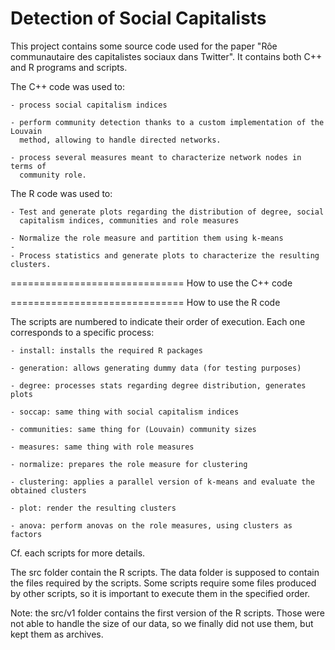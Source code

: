 Detection of Social Capitalists
==============================

This project contains some source code used for the paper "Rôe communautaire des 
capitalistes sociaux dans Twitter". It contains both C++ and R programs and scripts.

The C++ code was used to:

	- process social capitalism indices

	- perform community detection thanks to a custom implementation of the Louvain
	  method, allowing to handle directed networks.

	- process several measures meant to characterize network nodes in terms of
	  community role.

The R code was used to:

	- Test and generate plots regarding the distribution of degree, social 
	  capitalism indices, communities and role measures

	- Normalize the role measure and partition them using k-means
	- 
	- Process statistics and generate plots to characterize the resulting clusters.
	
==============================
How to use the C++ code
	<to be completed>
		
==============================
How to use the R code
	
The scripts are numbered to indicate their order of execution. Each one corresponds
to a specific process:

	- install: installs the required R packages

	- generation: allows generating dummy data (for testing purposes)

	- degree: processes stats regarding degree distribution, generates plots

	- soccap: same thing with social capitalism indices

	- communities: same thing for (Louvain) community sizes

	- measures:	same thing with role measures

	- normalize: prepares the role measure for clustering

	- clustering: applies a parallel version of k-means and evaluate the obtained clusters

	- plot: render the resulting clusters

	- anova: perform anovas on the role measures, using clusters as factors

Cf. each scripts for more details.

The src folder contain the R scripts. The data folder is supposed to contain the 
files required by the scripts. Some scripts require some files produced by other 
scripts, so it is important to execute them in the specified order.

Note: the src/v1 folder contains the first version of the R scripts. Those were
not able to handle the size of our data, so we finally did not use them, but kept 
them as archives.
